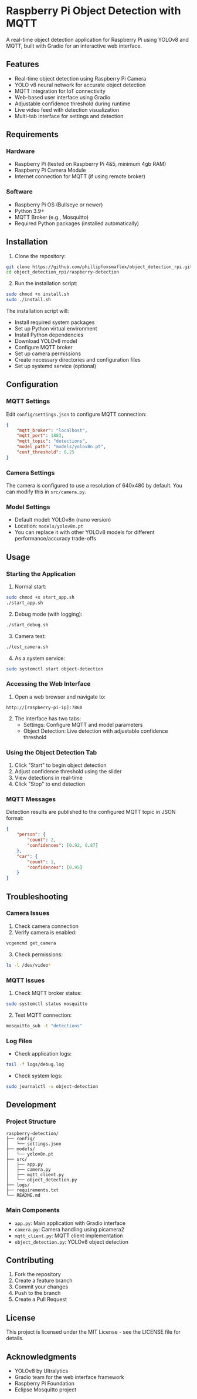 # Raspberry Pi Object Detection with MQTT

A real-time object detection application for Raspberry Pi using YOLOv8 and MQTT, built with Gradio for an interactive web interface.

## Features

- Real-time object detection using Raspberry Pi Camera
- YOLO v8 neural network for accurate object detection
- MQTT integration for IoT connectivity
- Web-based user interface using Gradio
- Adjustable confidence threshold during runtime
- Live video feed with detection visualization
- Multi-tab interface for settings and detection

## Requirements

### Hardware
- Raspberry Pi (tested on Raspberry Pi 4&5, minimum 4gb RAM)
- Raspberry Pi Camera Module
- Internet connection for MQTT (if using remote broker)

### Software
- Raspberry Pi OS (Bullseye or newer)
- Python 3.9+
- MQTT Broker (e.g., Mosquitto)
- Required Python packages (installed automatically)

## Installation

1. Clone the repository:
```bash
git clone https://github.com/phillipfoxsmaflex/object_detection_rpi.git
cd object_detection_rpi/raspberry-detection
```

2. Run the installation script:
```bash
sudo chmod +x install.sh
sudo ./install.sh
```

The installation script will:
- Install required system packages
- Set up Python virtual environment
- Install Python dependencies
- Download YOLOv8 model
- Configure MQTT broker
- Set up camera permissions
- Create necessary directories and configuration files
- Set up systemd service (optional)

## Configuration

### MQTT Settings
Edit `config/settings.json` to configure MQTT connection:
```json
{
    "mqtt_broker": "localhost",
    "mqtt_port": 1883,
    "mqtt_topic": "detections",
    "model_path": "models/yolov8n.pt",
    "conf_threshold": 0.25
}
```

### Camera Settings
The camera is configured to use a resolution of 640x480 by default. You can modify this in `src/camera.py`.

### Model Settings
- Default model: YOLOv8n (nano version)
- Location: `models/yolov8n.pt`
- You can replace it with other YOLOv8 models for different performance/accuracy trade-offs

## Usage

### Starting the Application

1. Normal start:
```bash
sudo chmod +x start_app.sh
./start_app.sh
```

2. Debug mode (with logging):
```bash
./start_debug.sh
```

3. Camera test:
```bash
./test_camera.sh
```

4. As a system service:
```bash
sudo systemctl start object-detection
```

### Accessing the Web Interface

1. Open a web browser and navigate to:
```
http://[raspberry-pi-ip]:7860
```

2. The interface has two tabs:
   - Settings: Configure MQTT and model parameters
   - Object Detection: Live detection with adjustable confidence threshold

### Using the Object Detection Tab

1. Click "Start" to begin object detection
2. Adjust confidence threshold using the slider
3. View detections in real-time
4. Click "Stop" to end detection

### MQTT Messages

Detection results are published to the configured MQTT topic in JSON format:
```json
{
    "person": {
        "count": 2,
        "confidences": [0.92, 0.87]
    },
    "car": {
        "count": 1,
        "confidences": [0.95]
    }
}
```

## Troubleshooting

### Camera Issues
1. Check camera connection
2. Verify camera is enabled:
```bash
vcgencmd get_camera
```
3. Check permissions:
```bash
ls -l /dev/video*
```

### MQTT Issues
1. Check MQTT broker status:
```bash
sudo systemctl status mosquitto
```
2. Test MQTT connection:
```bash
mosquitto_sub -t "detections"
```

### Log Files
- Check application logs:
```bash
tail -f logs/debug.log
```
- Check system logs:
```bash
sudo journalctl -u object-detection
```

## Development

### Project Structure
```
raspberry-detection/
├── config/
│   └── settings.json
├── models/
│   └── yolov8n.pt
├── src/
│   ├── app.py
│   ├── camera.py
│   ├── mqtt_client.py
│   └── object_detection.py
├── logs/
├── requirements.txt
└── README.md
```

### Main Components
- `app.py`: Main application with Gradio interface
- `camera.py`: Camera handling using picamera2
- `mqtt_client.py`: MQTT client implementation
- `object_detection.py`: YOLOv8 object detection

## Contributing

1. Fork the repository
2. Create a feature branch
3. Commit your changes
4. Push to the branch
5. Create a Pull Request

## License

This project is licensed under the MIT License - see the LICENSE file for details.

## Acknowledgments

- YOLOv8 by Ultralytics
- Gradio team for the web interface framework
- Raspberry Pi Foundation
- Eclipse Mosquitto project
